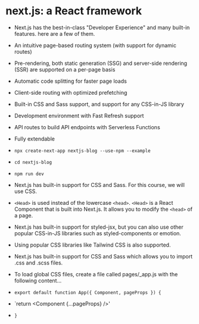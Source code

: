 # next.js: a React framework

- Next.js has the best-in-class "Developer Experience" and many built-in features. here are a few of them.

- An intuitive page-based routing system (with support for dynamic routes)

- Pre-rendering, both static generation (SSG) and server-side rendering (SSR) are supported on a per-page basis

- Automatic code splitting for faster page loads

- Client-side routing with optimized prefetching

- Built-in CSS and Sass support, and support for any CSS-in-JS library

- Development environment with Fast Refresh support

- API routes to build API endpoints with Serverless Functions

- Fully extendable

- `npx create-next-app nextjs-blog --use-npm --example` 
- `cd nextjs-blog`
- `npm run dev`

- Next.js has built-in support for CSS and Sass. For this course, we will use CSS.

-  `<Head>` is used instead of the lowercase `<head>`. `<Head>` is a React Component that is built into Next.js. It allows you to modify the `<head>` of a page.

- Next.js has built-in support for styled-jsx, but you can also use other popular CSS-in-JS libraries such as styled-components or emotion.

- Using popular CSS libraries like Tailwind CSS is also supported.

- Next.js has built-in support for CSS and Sass which allows you to import .css and .scss files.

- To load global CSS files, create a file called pages/_app.js with the following content...

- `export default function App({ Component, pageProps }) {`
- `return <Component {...pageProps} />'
- `}`
